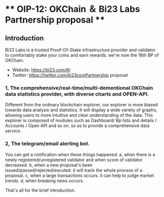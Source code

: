 # ** OIP-12: OKChain ＆ Bi23 Labs Partnership proposal ** 

## Introduction
Bi23 Labs is a trusted Proof-Of-Stake infrastructure provider and validator to comfortably stake your coins and earn rewards. we're now the 18th BP of OKChain.

* Website: https://bi23.com/#/
* Twitter: https://twitter.com/bi23comPartnership proposal

### 1, The comprehensive/real-time/multi-dementional OKChain data statistics provider, with diverse charts and OPEN-API.

Different from the ordinary blockchain explorer, our explorer is more biased towards data analysis and statistics. It will display a wide variety of graphs, allowing 
users to more intuitive and clear understanding of the data. This explorer is composed of modules such as Dashboard/ Bp lists and details / Accounts / Open API and so on, 
so as to provide a comprehensive data service.

### 2, The telegram/email alerting bot.
You can get a notification when these things happened:
a, when there is a newly registered/unregistered validator and when score of validator decreased.
b, when a new proposal's been issued/passed/rejected/excuted. it will track the whole process of a proposal.
c, when a large transactions occurs. it can help to judge market trends.
d, when breaking news occurs.

That's all for the brief introduction.
